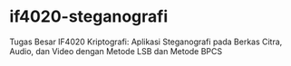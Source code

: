 # if4020-steganografi
Tugas Besar IF4020 Kriptografi: Aplikasi Steganografi pada Berkas Citra, Audio, dan Video dengan Metode LSB dan Metode BPCS
